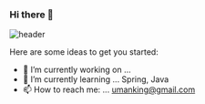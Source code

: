 ### Hi there 👋
![header](https://capsule-render.vercel.app/api?type=wave&color=auto&height=300&section=header&text=안녕%20세상아&fontSize=90)

Here are some ideas to get you started:

- 🔭 I’m currently working on ... 
- 🌱 I’m currently learning ... Spring, Java
- 📫 How to reach me: ... umanking@gmail.com

